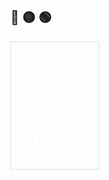 ## 🔴 🟡 🟢

<table style="border-collapse: collapse; width: 100%;">
  <tr>
    <td style="border: 1px solid #ddd; padding: 10px; text-align: center; width: 100px; height: 100px;">
      <h1>
      <a 
        href="https://github.com/DiegoZaluski/LaPlace" 
        style="color: white;
              text-underline-offset:5.5px;
              text-decoration-thickness:2px;">Current Study Project</a></h1>
    </td>
  </tr>

